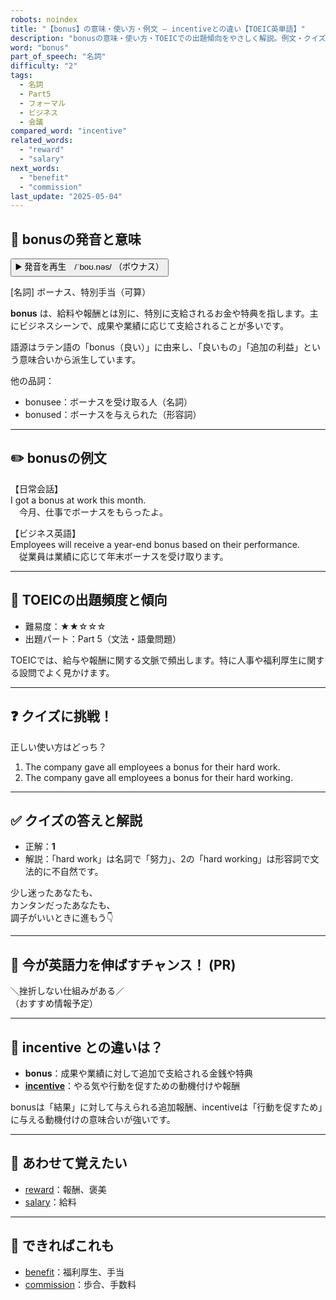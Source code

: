```yaml
---
robots: noindex
title: "【bonus】の意味・使い方・例文 ― incentiveとの違い【TOEIC英単語】"
description: "bonusの意味・使い方・TOEICでの出題傾向をやさしく解説。例文・クイズ付きでincentiveとの違いもわかりやすく学べます。"
word: "bonus"
part_of_speech: "名詞"
difficulty: "2"
tags:
  - 名詞
  - Part5
  - フォーマル
  - ビジネス
  - 会議
compared_word: "incentive"
related_words:
  - "reward"
  - "salary"
next_words:
  - "benefit"
  - "commission"
last_update: "2025-05-04"
---
```


## 🔰 bonusの発音と意味

<button class="play-audio" onclick="playTTS('bonus')">
  <span class="play-audio-main">
    ▶️ 発音を再生　/ˈboʊ.nəs/
  </span>
  <span class="play-audio-sub">
    （ボウナス）
  </span>
</button>

[名詞] ボーナス、特別手当（可算）

**bonus** は、給料や報酬とは別に、特別に支給されるお金や特典を指します。主にビジネスシーンで、成果や業績に応じて支給されることが多いです。

語源はラテン語の「bonus（良い）」に由来し、「良いもの」「追加の利益」という意味合いから派生しています。

他の品詞：  
- bonusee：ボーナスを受け取る人（名詞）
- bonused：ボーナスを与えられた（形容詞）

---

## ✏️ bonusの例文

【日常会話】  
I got a bonus at work this month.  
　今月、仕事でボーナスをもらったよ。

【ビジネス英語】  
Employees will receive a year-end bonus based on their performance.  
　従業員は業績に応じて年末ボーナスを受け取ります。

---

## 🎯 TOEICの出題頻度と傾向

- 難易度：★★☆☆☆
- 出題パート：Part 5（文法・語彙問題）

TOEICでは、給与や報酬に関する文脈で頻出します。特に人事や福利厚生に関する設問でよく見かけます。

---

## ❓ クイズに挑戦！

正しい使い方はどっち？

1. The company gave all employees a bonus for their hard work.  
2. The company gave all employees a bonus for their hard working.

---

## ✅ クイズの答えと解説

- 正解：**1**
- 解説：「hard work」は名詞で「努力」、2の「hard working」は形容詞で文法的に不自然です。

少し迷ったあなたも、  
カンタンだったあなたも、  
調子がいいときに進もう👇️

---

## 🚀 今が英語力を伸ばすチャンス！ (PR)

<div class="info-center">
＼挫折しない仕組みがある／<br>  
（おすすめ情報予定）
</div>

---

## 🤔  incentive との違いは？

- **bonus**：成果や業績に対して追加で支給される金銭や特典
- **[incentive](/word/incentive/)**：やる気や行動を促すための動機付けや報酬

bonusは「結果」に対して与えられる追加報酬、incentiveは「行動を促すため」に与える動機付けの意味合いが強いです。

---

## 🧩 あわせて覚えたい

- [reward](/word/reward/)：報酬、褒美
- [salary](/word/salary/)：給料

---

## 📖 できればこれも

- [benefit](/word/benefit/)：福利厚生、手当
- [commission](/word/commission/)：歩合、手数料

<!-- cvid: aid19_bid35 -->
